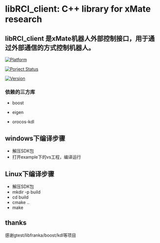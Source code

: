 # libRCI_client: C++ library for xMate research

libRCI_client 是xMate机器人外部控制接口，用于通过外部通信的方式控制机器人。
---

[![Platform](https://img.shields.io/badge/platform-%20%20%20%20Linux-green.svg?style=flat)]()

[![Porject Status](https://img.shields.io/badge/Project%20Status-%20Active%20%20-yellow.svg?style=flat)]()

[![Version](https://img.shields.io/badge/Version-%20%20v0.3.0%20-yellow.svg?style=flat)]()

### 依赖的三方库

- boost

- eigen

- orocos-kdl

## windows下编译步骤
- 解压SDK包
- 打开example下的vs工程，编译运行

## Linux下编译步骤
- 解压SDK包
- mkdir -p build
- cd build
- cmake ..
- make

## thanks
感谢gtest/libfranka/boost/kdl等项目
